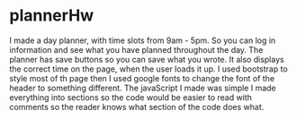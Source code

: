 # plannerHw

I made a day planner, with time slots from 9am - 5pm. So you can log in information and see what you have planned throughout the day.
The planner has save buttons so you can save what you wrote. It also displays the correct time on the page, when the user loads it up. I used bootstrap to style most of th page then I used google fonts to change the font of the header to something different. The javaScript I made was simple I made everything into sections so the code would be easier to read with comments so the reader knows what section of the code does what.
